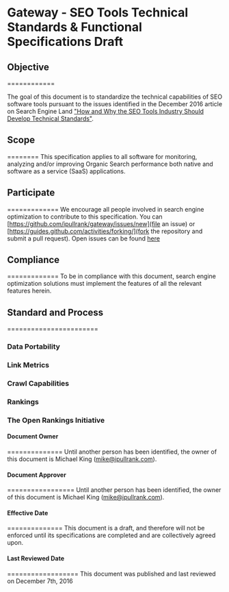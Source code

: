 # Gateway - SEO Tools Technical Standards & Functional Specifications Draft

## Objective
============

The goal of this document is to standardize the technical capabilities of SEO software tools pursuant to the issues identified in the December 2016 article on Search Engine Land ["How and Why the SEO Tools Industry Should Develop Technical Standards"](http://searchengineland.com/?p=264983).

## Scope
========
This specification applies to all software for monitoring, analyzing and/or improving Organic Search performance both native and software as a service (SaaS) applications.

## Participate
=============
We encourage all people involved in search engine optimization to contribute to this specification. You can [https://github.com/ipullrank/gateway/issues/new](file an issue) or [https://guides.github.com/activities/forking/](fork the repository and submit a pull request). Open issues can be found [here](https://github.com/ipullrank/gateway/issues)

## Compliance
=============
To be in compliance with this document, search engine optimization solutions must implement the features of all the relevant features herein.

## Standard and Process
=======================

### Data Portability

### Link Metrics

### Crawl Capabilities

### Rankings

### The Open Rankings Initiative


#### Document Owner
==============
Until another person has been identified, the owner of this document is Michael King (mike@ipullrank.com).


#### Document Approver
=================
 Until another person has been identified, the owner of this document is Michael King (mike@ipullrank.com).

#### Effective Date
==============
 This document is a draft, and therefore will not be enforced until its specifications are completed and are collectively agreed upon.

#### Last Reviewed Date
==================
 This document was published and last reviewed on December 7th, 2016
